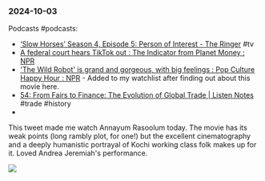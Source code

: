 ### 2024-10-03
Podcasts #podcasts:
- [‘Slow Horses’ Season 4, Episode 5: Person of Interest - The Ringer](https://www.theringer.com/2024/10/2/24260586/slow-horses-season-4-episode-5-person-of-interest) #tv
- [A federal court hears TikTok out : The Indicator from Planet Money : NPR](https://www.npr.org/2024/10/02/1202966854/are-we-about-to-lose-tiktok-like-actually-tho) 
- ['The Wild Robot' is grand and gorgeous, with big feelings : Pop Culture Happy Hour : NPR](https://www.npr.org/2024/10/02/1202966840/the-wild-robot-is-grand-and-gorgeous-with-big-feelings) - Added to my watchlist after finding out about this movie here.
- [54: From Fairs to Finance: The Evolution of Global Trade | Listen Notes](https://www.listennotes.com/podcasts/i-take-history/54-from-fairs-to-finance-the-mrHcuUCdykO/#transcript) #trade #history
- 

This tweet made me watch Annayum Rasoolum today. The movie has its weak points (long rambly plot, for one!) but the excellent cinematography and a deeply humanistic portrayal of Kochi working class folk makes up for it. Loved Andrea Jeremiah's performance.

![](https://x.com/monaaaaaaaw/status/1841143945109073964)

